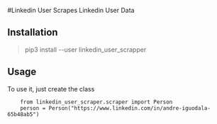 #Linkedin User
Scrapes Linkedin User Data

## Installation
> pip3 install --user linkedin_user_scrapper

## Usage
To use it, just create the class

```
    from linkedin_user_scraper.scraper import Person
    person = Person("https://www.linkedin.com/in/andre-iguodala-65b48ab5")
```
    
    


